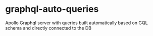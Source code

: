 # graphql-auto-queries
Apollo Graphql server with queries built automatically based on GQL schema and directly connected to the DB
